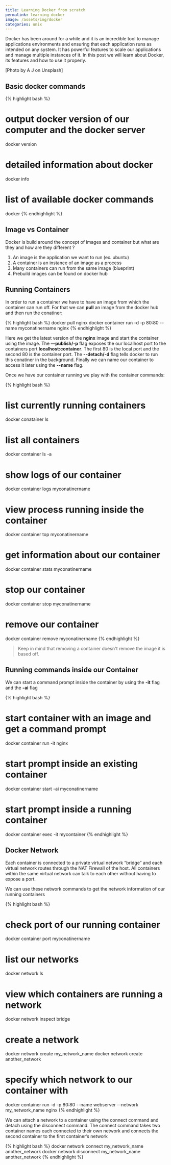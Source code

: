 ```yaml
---
title: Learning Docker from scratch
permalink: learning-docker
image: /assets/img/docker
categories: unix
---
```


Docker has been around for a while and it is an incredible tool to manage applications environments and ensuring that each application runs as intended on any system. It has powerful features to scale our applications and manage multiple instances of it. In this post we will learn about Docker, its features and how to use it properly.

[Photo by A J on Unsplash]

## Basic docker commands

{% highlight bash %}
# output docker version of our computer and the docker server
docker version

# detailed information about docker
docker info

# list of available docker commands
docker
{% endhighlight %}


## Image vs Container

Docker is build around the concept of images and container but what are they and how are they different ?

1. An image is the application we want to run (ex. ubuntu)
2. A container is an instance of an image as a process
3. Many containers can run from the same image (blueprint)
4. Prebuild images can be found on docker hub


## Running Containers

In order to run a container we have to have an image from which the container can run off. For that we can **pull** an image from the docker hub and then run the conatiner:

{% highlight bash %}
docker pull nginx
docker container run -d -p 80:80 --name myconatinername nginx
{% endhighlight %}

Here we get the latest version of the **nginx** image and start the container using the image. The **—publish/-p** flag exposes the our localhost port to the containers port **localhost:container**. The first 80 is the local port and the second 80 is the container port. The **--detach/-d** flag tells docker to run this conatiner in the background. Finally we can name our container to access it later using the **--name** flag.

Once we have our container running we play with the container commands:

{% highlight bash %}
# list currently running containers
docker conatainer ls

# list all containers
docker container ls -a

# show logs of our container
docker container logs myconatinername

# view process running inside the container
docker container top myconatinername

# get information about our container
docker container stats myconatinername

# stop our container
docker container stop myconatinername

# remove our container
docker container remove myconatinername
{% endhighlight %}

> Keep in mind that removing a container doesn't remove the image it is based off.


## Running commands inside our Container

We can start a command prompt inside the container by using the **-it** flag and the **-ai** flag

{% highlight bash %}
# start container with an image and get a command prompt
docker container run -it nginx

# start prompt inside an existing container
docker container start -ai myconatinername

# start prompt inside a running container
docker container exec -it mycontainer
{% endhighlight %}

## Docker Network

Each container is connected to a private virtual network “bridge” and
each virtual network routes through the NAT Firewall of the host.
All containers within the same virtual network can talk to each other without having to expose a port.

We can use these network commands to get the network information of our running containers

{% highlight bash %}
# check port of our running container
docker container port myconatinername

# list our networks
docker network ls

# view which containers are running a network
docker network inspect bridge

# create a network
docker network create my_network_name
docker network create another_network

# specify which network to our container with
docker container run -d -p 80:80 --name webserver --network my_network_name nginx
{% endhighlight %}

We can attach a network to a container using the connect command and detach using the disconnect command.
The connect command takes two container names each connected to their own network and connects the second container to the first container’s network

{% highlight bash %}
docker network connect my_network_name another_network
docker network disconnect my_network_name another_network
{% endhighlight %}

